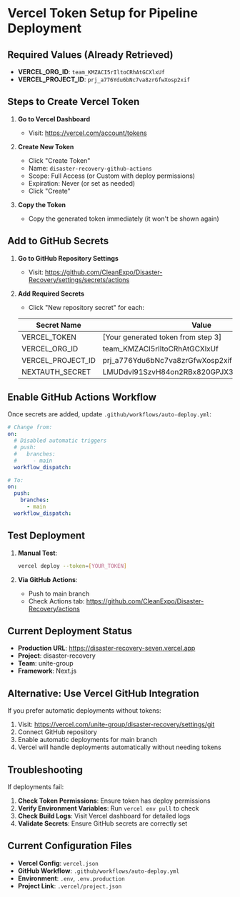 # Vercel Token Setup for Pipeline Deployment

## Required Values (Already Retrieved)

- **VERCEL_ORG_ID**: `team_KMZACI5rIltoCRhAtGCXlxUf`
- **VERCEL_PROJECT_ID**: `prj_a776Ydu6bNc7va8zrGfwXosp2xif`

## Steps to Create Vercel Token

1. **Go to Vercel Dashboard**
   - Visit: https://vercel.com/account/tokens

2. **Create New Token**
   - Click "Create Token"
   - Name: `disaster-recovery-github-actions`
   - Scope: Full Access (or Custom with deploy permissions)
   - Expiration: Never (or set as needed)
   - Click "Create"

3. **Copy the Token**
   - Copy the generated token immediately (it won't be shown again)

## Add to GitHub Secrets

1. **Go to GitHub Repository Settings**
   - Visit: https://github.com/CleanExpo/Disaster-Recovery/settings/secrets/actions

2. **Add Required Secrets**
   - Click "New repository secret" for each:
   
   | Secret Name | Value |
   |------------|-------|
   | VERCEL_TOKEN | [Your generated token from step 3] |
   | VERCEL_ORG_ID | team_KMZACI5rIltoCRhAtGCXlxUf |
   | VERCEL_PROJECT_ID | prj_a776Ydu6bNc7va8zrGfwXosp2xif |
   | NEXTAUTH_SECRET | LMUDdvl91SzvH84on2RBx820GPJX33z+ICkk66EQMpg= |

## Enable GitHub Actions Workflow

Once secrets are added, update `.github/workflows/auto-deploy.yml`:

```yaml
# Change from:
on:
  # Disabled automatic triggers
  # push:
  #   branches:
  #     - main
  workflow_dispatch:

# To:
on:
  push:
    branches:
      - main
  workflow_dispatch:
```

## Test Deployment

1. **Manual Test**:
   ```bash
   vercel deploy --token=[YOUR_TOKEN]
   ```

2. **Via GitHub Actions**:
   - Push to main branch
   - Check Actions tab: https://github.com/CleanExpo/Disaster-Recovery/actions

## Current Deployment Status

- **Production URL**: https://disaster-recovery-seven.vercel.app
- **Project**: disaster-recovery
- **Team**: unite-group
- **Framework**: Next.js

## Alternative: Use Vercel GitHub Integration

If you prefer automatic deployments without tokens:

1. Visit: https://vercel.com/unite-group/disaster-recovery/settings/git
2. Connect GitHub repository
3. Enable automatic deployments for main branch
4. Vercel will handle deployments automatically without needing tokens

## Troubleshooting

If deployments fail:

1. **Check Token Permissions**: Ensure token has deploy permissions
2. **Verify Environment Variables**: Run `vercel env pull` to check
3. **Check Build Logs**: Visit Vercel dashboard for detailed logs
4. **Validate Secrets**: Ensure GitHub secrets are correctly set

## Current Configuration Files

- **Vercel Config**: `vercel.json`
- **GitHub Workflow**: `.github/workflows/auto-deploy.yml`
- **Environment**: `.env`, `.env.production`
- **Project Link**: `.vercel/project.json`